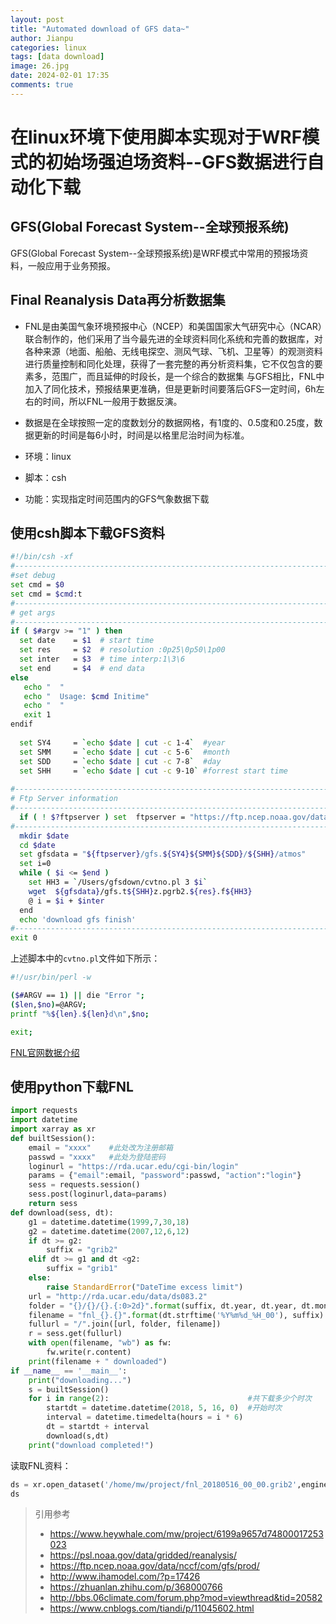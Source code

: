 ```yaml
---
layout: post
title: "Automated download of GFS data~"
author: Jianpu
categories: linux
tags: [data download]
image: 26.jpg
date: 2024-02-01 17:35
comments: true
---
```


# 在linux环境下使用脚本实现对于WRF模式的初始场强迫场资料--GFS数据进行自动化下载

## GFS(Global Forecast System--全球预报系统)

GFS(Global Forecast System--全球预报系统)是WRF模式中常用的预报场资料，一般应用于业务预报。

##  Final Reanalysis Data再分析数据集

- FNL是由美国气象环境预报中心（NCEP）和美国国家大气研究中心（NCAR）联合制作的，他们采用了当今最先进的全球资料同化系统和完善的数据库，对各种来源（地面、船舶、无线电探空、测风气球、飞机、卫星等）的观测资料进行质量控制和同化处理，获得了一套完整的再分析资料集，它不仅包含的要素多，范围广，而且延伸的时段长，是一个综合的数据集
  与GFS相比，FNL中加入了同化技术，预报结果更准确，但是更新时间要落后GFS一定时间，6h左右的时间，所以FNL一般用于数据反演。

- 数据是在全球按照一定的度数划分的数据网格，有1度的、0.5度和0.25度，数据更新的时间是每6小时，时间是以格里尼治时间为标准。

- 环境：linux
- 脚本：csh
- 功能：实现指定时间范围内的GFS气象数据下载


## 使用csh脚本下载GFS资料

```bash
#!/bin/csh -xf
#-----------------------------------------------------------------------
#set debug
set cmd = $0
set cmd = $cmd:t
#-----------------------------------------------------------------------
# get args
#-----------------------------------------------------------------------
if ( $#argv >= "1" ) then
  set date    = $1  # start time 
  set res     = $2  # resolution :0p25\0p50\1p00
  set inter   = $3  # time interp:1\3\6
  set end     = $4  # end data
else
   echo "  "
   echo "  Usage: $cmd Initime"
   echo "  "
   exit 1
endif
 
  set SY4     = `echo $date | cut -c 1-4`  #year
  set SMM     = `echo $date | cut -c 5-6`  #month
  set SDD     = `echo $date | cut -c 7-8`  #day
  set SHH     = `echo $date | cut -c 9-10` #forrest start time
 
#-----------------------------------------------------------------------
# Ftp Server information
#-----------------------------------------------------------------------
  if ( ! $?ftpserver ) set  ftpserver = "https://ftp.ncep.noaa.gov/data/nccf/com/gfs/prod/"
#-----------------------------------------------------------------------
  mkdir $date
  cd $date
  set gfsdata = "${ftpserver}/gfs.${SY4}${SMM}${SDD}/${SHH}/atmos"
  set i=0
  while ( $i <= $end )
    set HH3 = `/Users/gfsdown/cvtno.pl 3 $i`
    wget  ${gfsdata}/gfs.t${SHH}z.pgrb2.${res}.f${HH3}
    @ i = $i + $inter
  end
  echo 'download gfs finish'
#-----------------------------------------------------------------------
exit 0


```

上述脚本中的`cvtno.pl`文件如下所示：

```bash
#!/usr/bin/perl -w

($#ARGV == 1) || die "Error ";
($len,$no)=@ARGV;
printf "%${len}.${len}d\n",$no;

exit;

```


[FNL官网数据介绍](https://rda.ucar.edu/datasets/ds083.2/#!)

## 使用python下载FNL

```python
import requests
import datetime
import xarray as xr
def builtSession():
    email = "xxxx"    #此处改为注册邮箱
    passwd = "xxxx"   #此处为登陆密码
    loginurl = "https://rda.ucar.edu/cgi-bin/login"
    params = {"email":email, "password":passwd, "action":"login"}
    sess = requests.session()
    sess.post(loginurl,data=params)
    return sess
def download(sess, dt):
    g1 = datetime.datetime(1999,7,30,18)
    g2 = datetime.datetime(2007,12,6,12)
    if dt >= g2:
        suffix = "grib2"
    elif dt >= g1 and dt <g2:
        suffix = "grib1"
    else:
        raise StandardError("DateTime excess limit")
    url = "http://rda.ucar.edu/data/ds083.2"
    folder = "{}/{}/{}.{:0>2d}".format(suffix, dt.year, dt.year, dt.month)
    filename = "fnl_{}.{}".format(dt.strftime('%Y%m%d_%H_00'), suffix)
    fullurl = "/".join([url, folder, filename])
    r = sess.get(fullurl)
    with open(filename, "wb") as fw:
        fw.write(r.content)
    print(filename + " downloaded")
if __name__ == '__main__':
    print("downloading...")
    s = builtSession()
    for i in range(2):                               #共下载多少个时次
        startdt = datetime.datetime(2018, 5, 16, 0)  #开始时次
        interval = datetime.timedelta(hours = i * 6)
        dt = startdt + interval
        download(s,dt)
    print("download completed!")
```

读取FNL资料：

```python
ds = xr.open_dataset('/home/mw/project/fnl_20180516_00_00.grib2',engine='pynio')
ds
```


> 引用参考
>
> - https://www.heywhale.com/mw/project/6199a9657d74800017253023
> - https://psl.noaa.gov/data/gridded/reanalysis/
> - https://ftp.ncep.noaa.gov/data/nccf/com/gfs/prod/
> - http://www.ihamodel.com/?p=17426
> - https://zhuanlan.zhihu.com/p/368000766
> - http://bbs.06climate.com/forum.php?mod=viewthread&tid=20582
> - https://www.cnblogs.com/tiandi/p/11045602.html
